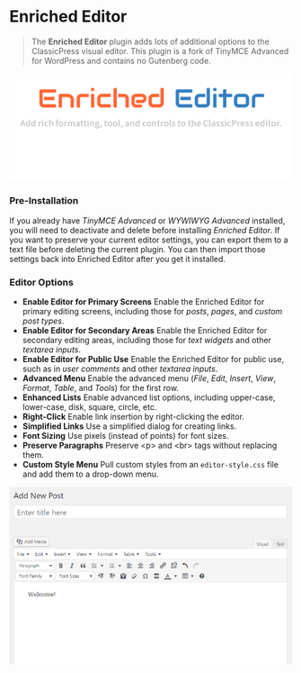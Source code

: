 # Enriched Editor

> The **Enriched Editor** plugin adds lots of additional options to the ClassicPress visual editor. This plugin is a fork of TinyMCE Advanced for WordPress and contains no Gutenberg code.

![Enriched Editor](images/banner.svg)

### Pre-Installation
If you already have _TinyMCE Advanced_ or _WYWIWYG Advanced_ installed, you will need to deactivate and delete before installing _Enriched Editor_. If you want to preserve your current editor settings, you can export them to a text file before deleting the current plugin. You can then import those settings back into Enriched Editor after you get it installed.

### Editor Options
* **Enable Editor for Primary Screens**
  Enable the Enriched Editor for primary editing screens, including those for _posts_, _pages_, and _custom post types_.
* **Enable Editor for Secondary Areas**
  Enable the Enriched Editor for secondary editing areas, including those for _text widgets_ and other _textarea inputs_.
* **Enable Editor for Public Use**
  Enable the Enriched Editor for public use, such as in _user comments_ and other _textarea inputs_.
* **Advanced Menu**
  Enable the advanced menu (_File_, _Edit_, _Insert_, _View_, _Format_, _Table_, and _Tools_) for the first row.
* **Enhanced Lists**
  Enable advanced list options, including upper-case, lower-case, disk, square, circle, etc.
* **Right-Click**
  Enable link insertion by right-clicking the editor.
* **Simplified Links**
  Use a simplified dialog for creating links.
* **Font Sizing**
  Use pixels (instead of points) for font sizes.
* **Preserve Paragraphs**
  Preserve &lt;p&gt; and &lt;br&gt; tags without replacing them.
* **Custom Style Menu**
  Pull custom styles from an `editor-style.css` file and add them to a drop-down menu.


![Screenshot](images/screenshot.png)